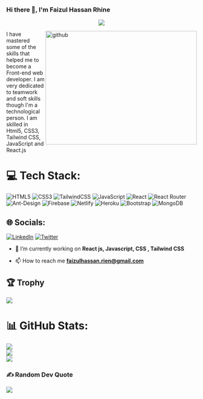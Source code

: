 ### Hi there 👋, I'm Faizul Hassan Rhine
<p align="center">
  <a href="https://github.com/DenverCoder1/readme-typing-svg"><img src="https://readme-typing-svg.herokuapp.com/?lines=Web%20Developer%20at%20The%20KOW%20Company;&font=Fira%20Code&center=true&width=840&height=45&weight=700&pause=1000&color=6aa84f&vCenter=true&size=25"></a>
</p>
<img src='https://camo.githubusercontent.com/c1dcb74cc1c1835b1d716f5051499a2814c683c806b15f04b0eba492863703e9/68747470733a2f2f63646e2e6472696262626c652e636f6d2f75736572732f3733303730332f73637265656e73686f74732f363538313234332f6176656e746f2e676966' alt='github' width='400' height='300' align='right'>
I have mastered some of the skills that helped me to become a Front-end web developer. I am very dedicated to teamwork and soft skills though I'm a technological person. I am skilled in Html5, CSS3, Tailwind CSS, JavaScript and React.js

# 💻 Tech Stack:
 ![HTML5](https://img.shields.io/badge/html5-%23E34F26.svg?style=flat&logo=html5&logoColor=white) ![CSS3](https://img.shields.io/badge/css3-%231572B6.svg?style=flat&logo=css3&logoColor=white) ![TailwindCSS](https://img.shields.io/badge/tailwindcss-%2338B2AC.svg?style=flat&logo=tailwind-css&logoColor=white) ![JavaScript](https://img.shields.io/badge/javascript-%23323330.svg?style=flat&logo=javascript&logoColor=%23F7DF1E) ![React](https://img.shields.io/badge/react-%2320232a.svg?style=flat&logo=react&logoColor=%2361DAFB) ![React Router](https://img.shields.io/badge/React_Router-CA4245?style=flat&logo=react-router&logoColor=white) ![Ant-Design](https://img.shields.io/badge/-AntDesign-%230170FE?style=flat&logo=ant-design&logoColor=white) ![Firebase](https://img.shields.io/badge/firebase-%23039BE5.svg?style=flat&logo=firebase) ![Netlify](https://img.shields.io/badge/netlify-%23000000.svg?style=flat&logo=netlify&logoColor=#00C7B7) ![Heroku](https://img.shields.io/badge/heroku-%23430098.svg?style=flat&logo=heroku&logoColor=white)  ![Bootstrap](https://img.shields.io/badge/bootstrap-%23563D7C.svg?style=flat&logo=bootstrap&logoColor=white) ![MongoDB](https://img.shields.io/badge/MongoDB-%234ea94b.svg?style=flat&logo=mongodb&logoColor=white)


## 🌐 Socials:
[![LinkedIn](https://img.shields.io/badge/LinkedIn-%230077B5.svg?logo=linkedin&logoColor=white)](https://linkedin.com/in/faizul-hassan) [![Twitter](https://img.shields.io/badge/Twitter-%231DA1F2.svg?logo=Twitter&logoColor=white)](https://twitter.com/@FaizulH90208137) 

- 🌱 I’m currently working on **React js, Javascript, CSS , Tailwind CSS**

- 📫 How to reach me **faizulhassan.rien@gmail.com**


## 🏆 Trophy

<p align="left">
  <img alig src="https://github-profile-trophy.vercel.app/?username=FaizulHassan-Rhine&theme=onestar&row=1&margin-w=15&rank=SSS,SS,S,AAA,AA,A,B,C" />
</p>

 # 📊 GitHub Stats:
 

![](https://github-readme-stats.vercel.app/api?username=FaizulHassan-Rhine&theme=vue&hide_border=false&include_all_commits=true&count_private=false)<br/>
![](https://github-readme-streak-stats.herokuapp.com/?user=FaizulHassan-Rhine&theme=vue&hide_border=false)<br/>
![](https://github-readme-stats.vercel.app/api/top-langs/?username=FaizulHassan-Rhine&theme=vue&hide_border=false&include_all_commits=true&count_private=false&layout=compact)


### ✍️ Random Dev Quote
![](https://quotes-github-readme.vercel.app/api?type=horizontal&theme=light)

